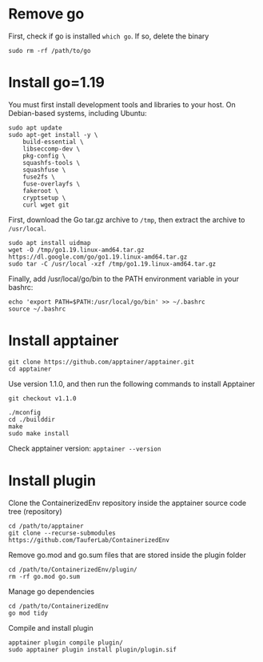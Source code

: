 #   Remove go
First, check if go is installed `which go`. If so, delete the binary
```
sudo rm -rf /path/to/go
```

# Install go=1.19

You must first install development tools and libraries to your host.
On Debian-based systems, including Ubuntu:

```
sudo apt update
sudo apt-get install -y \
    build-essential \
    libseccomp-dev \
    pkg-config \
    squashfs-tools \
    squashfuse \
    fuse2fs \
    fuse-overlayfs \
    fakeroot \
    cryptsetup \
    curl wget git
```

First, download the Go tar.gz archive to `/tmp`, then extract the archive to `/usr/local`.
```
sudo apt install uidmap
wget -O /tmp/go1.19.linux-amd64.tar.gz https://dl.google.com/go/go1.19.linux-amd64.tar.gz
sudo tar -C /usr/local -xzf /tmp/go1.19.linux-amd64.tar.gz
```

Finally, add /usr/local/go/bin to the PATH environment variable in your bashrc:
```
echo 'export PATH=$PATH:/usr/local/go/bin' >> ~/.bashrc
source ~/.bashrc
```

# Install apptainer
```
git clone https://github.com/apptainer/apptainer.git
cd apptainer
```

Use version 1.1.0, and then run the following commands to install Apptainer
```
git checkout v1.1.0

./mconfig
cd ./builddir
make
sudo make install
```
Check apptainer version: `apptainer --version`

# Install plugin

Clone the ContainerizedEnv repository inside the apptainer source code tree (repository)
```
cd /path/to/apptainer
git clone --recurse-submodules https://github.com/TauferLab/ContainerizedEnv
```
Remove go.mod and go.sum files that are stored inside the plugin folder
```
cd /path/to/ContainerizedEnv/plugin/
rm -rf go.mod go.sum
```

Manage go dependencies
```
cd /path/to/ContainerizedEnv
go mod tidy
```

Compile and install plugin
```
apptainer plugin compile plugin/
sudo apptainer plugin install plugin/plugin.sif
```